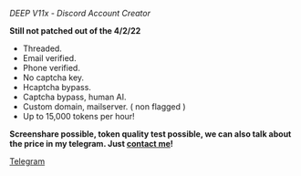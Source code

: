 *DEEP V11x - Discord Account Creator*

**Still not patched out of the 4/2/22**

- Threaded.
- Email verified.
- Phone verified.
- No captcha key.
- Hcaptcha bypass.
- Captcha bypass, human AI.
- Custom domain, mailserver. ( non flagged )
- Up to 15,000 tokens per hour!

**Screenshare possible, token quality test possible,
we can also talk about the price in my telegram. Just
[contact me](https://t.me/hocked12)!**

[Telegram](https://t.me/hocked12)
